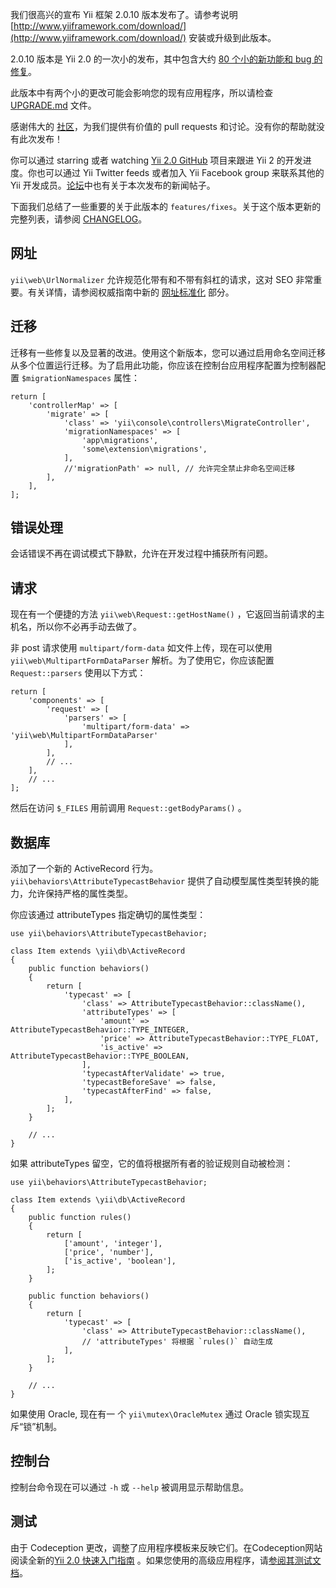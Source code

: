 我们很高兴的宣布 Yii 框架 2.0.10 版本发布了。请参考说明 [http://www.yiiframework.com/download/](http://www.yiiframework.com/download/) 安装或升级到此版本。

2.0.10 版本是 Yii 2.0 的一次小的发布，其中包含大约 [80 个小的新功能和 bug 的修复](https://github.com/yiisoft/yii2/blob/2.0.10/framework/CHANGELOG.md)。

此版本中有两个小的更改可能会影响您的现有应用程序，所以请检查 [UPGRADE.md](https://github.com/yiisoft/yii2/blob/2.0.10/framework/UPGRADE.md) 文件。

感谢伟大的 [社区](https://github.com/yiisoft/yii2/graphs/contributors)，为我们提供有价值的 pull requests 和讨论。没有你的帮助就没有此次发布！

你可以通过 starring 或者 watching [Yii 2.0 GitHub](https://github.com/yiisoft/yii2) 项目来跟进 Yii 2 的开发进度。你也可以通过 Yii Twitter feeds 或者加入 Yii Facebook group 来联系其他的 Yii 开发成员。[论坛](http://www.yiiframework.com/forum/index.php/topic/72831-yii-2010-is-released/)中也有关于本次发布的新闻帖子。

下面我们总结了一些重要的关于此版本的 `features/fixes`。关于这个版本更新的完整列表，请参阅 [CHANGELOG](https://github.com/yiisoft/yii2/blob/2.0.10/framework/CHANGELOG.md)。

## 网址

`yii\web\UrlNormalizer` 允许规范化带有和不带有斜杠的请求，这对 SEO 非常重要。有关详情，请参阅权威指南中新的 [网址标准化](http://www.yiiframework.com/doc-2.0/guide-runtime-routing.html#url-normalization) 部分。

## 迁移

迁移有一些修复以及显著的改进。使用这个新版本，您可以通过启用命名空间迁移从多个位置运行迁移。为了启用此功能，你应该在控制台应用程序配置为控制器配置 `$migrationNamespaces` 属性：

```
return [
    'controllerMap' => [
        'migrate' => [
            'class' => 'yii\console\controllers\MigrateController',
            'migrationNamespaces' => [
                'app\migrations',
                'some\extension\migrations',
            ],
            //'migrationPath' => null, // 允许完全禁止非命名空间迁移
        ],
    ],
];
```

## 错误处理

会话错误不再在调试模式下静默，允许在开发过程中捕获所有问题。

## 请求

现在有一个便捷的方法 `yii\web\Request::getHostName()` ，它返回当前请求的主机名，所以你不必再手动去做了。

非 post 请求使用 `multipart/form-data` 如文件上传，现在可以使用 `yii\web\MultipartFormDataParser` 解析。为了使用它，你应该配置 `Request::parsers` 使用以下方式：

```
return [
    'components' => [
        'request' => [
            'parsers' => [
                'multipart/form-data' => 'yii\web\MultipartFormDataParser'
            ],
        ],
        // ...
    ],
    // ...
];
```
然后在访问 `$_FILES` 用前调用 `Request::getBodyParams()` 。

## 数据库

添加了一个新的 ActiveRecord 行为。`yii\behaviors\AttributeTypecastBehavior` 提供了自动模型属性类型转换的能力，允许保持严格的属性类型。

你应该通过 attributeTypes 指定确切的属性类型：

```
use yii\behaviors\AttributeTypecastBehavior;
 
class Item extends \yii\db\ActiveRecord
{
    public function behaviors()
    {
        return [
            'typecast' => [
                'class' => AttributeTypecastBehavior::className(),
                'attributeTypes' => [
                    'amount' => AttributeTypecastBehavior::TYPE_INTEGER,
                    'price' => AttributeTypecastBehavior::TYPE_FLOAT,
                    'is_active' => AttributeTypecastBehavior::TYPE_BOOLEAN,
                ],
                'typecastAfterValidate' => true,
                'typecastBeforeSave' => false,
                'typecastAfterFind' => false,
            ],
        ];
    }
 
    // ...
}
```
如果 attributeTypes 留空，它的值将根据所有者的验证规则自动被检测：

```
use yii\behaviors\AttributeTypecastBehavior;
 
class Item extends \yii\db\ActiveRecord
{
    public function rules()
    {
        return [
            ['amount', 'integer'],
            ['price', 'number'],
            ['is_active', 'boolean'],
        ];
    }
 
    public function behaviors()
    {
        return [
            'typecast' => [
                'class' => AttributeTypecastBehavior::className(),
                // 'attributeTypes' 将根据 `rules()` 自动生成
            ],
        ];
    }
 
    // ...
}
```
如果使用 Oracle, 现在有一 个 `yii\mutex\OracleMutex` 通过 Oracle 锁实现互斥“锁”机制。

## 控制台

控制台命令现在可以通过 `-h` 或 `--help` 被调用显示帮助信息。

## 测试

由于 Codeception 更改，调整了应用程序模板来反映它们。在Codeception网站阅读全新的[Yii 2.0 快速入门指南](http://codeception.com/for/yii) 。如果您使用的高级应用程序，请[参阅其测试文档](https://github.com/yiisoft/yii2-app-advanced/blob/master/docs/guide/start-testing.md)。
